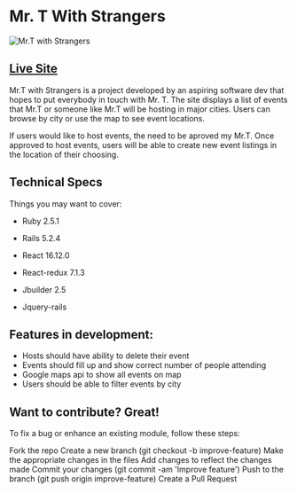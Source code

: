 # Mr. T With Strangers
![Mr.T with Strangers](https://github.com/ankitspatel1145/mrTwithStrangers/blob/master/app/assets/images/logo.png "Mr.T with Strangers")
## [Live Site](https://mr-t-with-strangers.herokuapp.com/ "Mr.T with Strangers")

Mr.T with Strangers is a project developed by an aspiring software dev that hopes to put everybody in touch with Mr. T.
The site displays a list of events that Mr.T or someone like Mr.T will be hosting in major cities. Users can browse by city or use the map to see event locations. 

If users would like to host events, the need to be aproved my Mr.T. Once approved to host events, users will be able to create new event listings in the location of their choosing. 

## Technical Specs

Things you may want to cover:

* Ruby 2.5.1

* Rails 5.2.4

* React 16.12.0

* React-redux 7.1.3

* Jbuilder 2.5

* Jquery-rails

## Features in development:

* Hosts should have ability to delete their event
* Events should fill up and show correct number of people attending
* Google maps api to show all events on map
* Users should be able to filter events by city

## Want to contribute? Great!

To fix a bug or enhance an existing module, follow these steps:

Fork the repo
Create a new branch (git checkout -b improve-feature)
Make the appropriate changes in the files
Add changes to reflect the changes made
Commit your changes (git commit -am 'Improve feature')
Push to the branch (git push origin improve-feature)
Create a Pull Request



 
